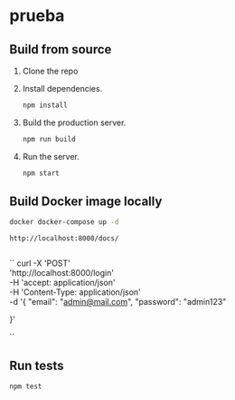 # prueba

## Build from source

1. Clone the repo



2. Install dependencies.

   ```sh
   npm install
   ```

3. Build the production server.

   ```sh
   npm run build
   ```

4. Run the server.
   ```sh
   npm start
   ```

## Build Docker image locally

```sh
docker docker-compose up -d
```
```
http://localhost:8000/docs/


```
``
curl -X 'POST' \
  'http://localhost:8000/login' \
  -H 'accept: application/json' \
  -H 'Content-Type: application/json' \
  -d '{
  "email": "admin@mail.com",
  "password": "admin123"

}'


``



## Run tests

```sh
npm test
```
